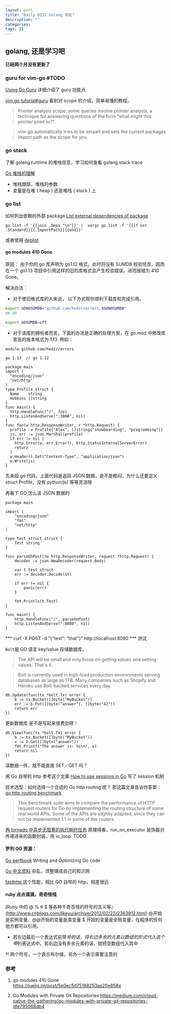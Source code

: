 ```yaml
---
layout: post
title: "Daily 0131 Golang 杂乱"
description: ""
categories:
tags: []
---
```




## golang, 还是学习吧

**已经两个月没有更新了**
### guru for vim-go #TODO

[Using Go Guru](https://docs.google.com/document/d/1_Y9xCEMj5S-7rv2ooHpZNH15JgRT5iM742gJkw5LtmQ/edit#) 详细介绍了 guru 功能点

[vim go tutorial#guru](https://github.com/fatih/vim-go/wiki/Tutorial#guru) 看到对 scope 的介绍，简单易懂的教程。

> Pointer analysis scope: some queries involve pointer analysis, a technique for answering questions of the form "what might this pointer point to?".

> vim-go automatically tries to be smaart and sets the current packages import path as the scope for you.


### go stack
了解 golang runtime 的堆栈信息，学习如何查看 golang stack trace

[Go 堆栈的理解][go-stack-heap]

- 堆栈跟踪，堆栈的参数
- 变量是在堆 ( heap ) 还是堆栈 ( stack ) 上

### go list
如何列出依赖的外部 package [List external dependencies of package](https://groups.google.com/forum/#!topic/golang-nuts/611QEJqkDKw)

```golang
go list -f '{{join .Deps "\n"}}' |  xargs go list -f '{{if not .Standard}}{{.ImportPath}}{{end}}'
```

或者使用 [deplist](https://github.com/cespare/deplist)

#### go modules 410 Gone

原因： 由于你的 go 库声明为 go1.12 格式，此时将没有 SUMDB 校验信息，因而在一个 go1.13 项目中引用这样的旧的库格式会产生校验错误，进而报错为 410 Gone。

解决办法：

- 对于使旧格式库的人来说， 以下方式帮你顺利下载库和完成引用。

```bash
export GONOSUMDB="github.com/hedzr/errors,$GONOSUMDB"
## OR

export GOSUMDB=off
```

- 对于该库的拥有者而言，下面的办法是正确的处理方案，在 go.mod 中修改库宣告的版本格式为 1.13. 例如：

```golang
module github.com/hedzr/errors

go 1.13  // go 1.12

```


```golang
package main
import (
  "encoding/json"
  "net/http"
)
type Profile struct {
  Name    string
  Hobbies []string
}
func main() {
  http.HandleFunc("/", foo)
  http.ListenAndServe(":3000", nil)
}
func foo(w http.ResponseWriter, r *http.Request) {
  profile := Profile{"Alex", []string{"snowboarding", "programming"}}
  js, err := json.Marshal(profile)
  if err != nil {
    http.Error(w, err.Error(), http.StatusInternalServerError)
    return
  }
  w.Header().Set("Content-Type", "application/json")
  w.Write(js)
}

```
先来段 go 代码，上面代码是返回 JSON 数据，是不是郁闷，为什么还要定义 struct Profile，没有 python/js/ 等等灵活呀


再看下 GO 怎么读 JSON 数据的

```GOlang
package main

import (
	"encoding/json"
	"fmt"
	"net/http"
)

type test_struct struct {
	Test string
}

func parseGhPost(rw http.ResponseWriter, request *http.Request) {
	decoder := json.NewDecoder(request.Body)

	var t test_struct
	err := decoder.Decode(&t)

	if err != nil {
		panic(err)
	}

	fmt.Println(t.Test)
}

func main() {
	http.HandleFunc("/", parseGhPost)
	http.ListenAndServe(":8080", nil)
}

```
*** curl -X POST -d "{\"test\": \"that\"}" http://localhost:8080 *** 测试




`Bolt`是 GO 语言 key/value 存储数据库，
> The API will be small and only focus on getting values and setting values. That's it.

> Bolt is currently used in high-load production environments serving databases as large as 1TB. Many companies such as Shopify and Heroku use Bolt-backed services every day.
>

```
db.Update(func(tx *bolt.Tx) error {
	b := tx.Bucket([]byte("MyBucket"))
	err := b.Put([]byte("answer"), []byte("42"))
	return err
})
```

更新数据库 是不是写起来很费劲呀！

```
db.View(func(tx *bolt.Tx) error {
	b := tx.Bucket([]byte("MyBucket"))
	v := b.Get([]byte("answer"))
	fmt.Printf("The answer is: %s\n", v)
	return nil
})
```
读数据一样，就不能直接 SET／GET 吗？


用 Go 自带的 http 参考这个文章 [How to use sessions in Go](https://astaxie.gitbooks.io/build-web-application-with-golang/en/06.2.html) 写了 session 机制


技术选型：如何选择一个合适的 Go http routing 呢？ 那这篇文章告诉你答案：[go http routing benchmark](https://github.com/julienschmidt/go-http-routing-benchmark)
> This benchmark suite aims to compare the performance of HTTP request routers for Go by implementing the routing structure of some real world APIs. Some of the APIs are slightly adapted, since they can not be implemented 1:1 in some of the routers.
>

[再 tornado 中异步无阻塞的执行耗时任务](http://www.cnblogs.com/DjangoBlog/p/5267006.html)  原理得看，run_on_executor 装饰器对传递进来的函数封装，用 io_loop.  TODO





#### 罗列 GO 资源：

[Go perfbook](https://github.com/dgryski/go-perfbook/blob/master/performance.md) Writing and Optimizing Go code

[Go 中文资料](http://colobu.com/categories/Go/) 杂乱，须整理成自己的知识网

[fasthttp ]( https://github.com/valyala/fasthttp ) 这个性能，相比 GO 自带的 http，相差很远

#### ruby 点点滴滴，奇奇怪怪

[Ruby 中的 @ % # $ 等各种千奇百怪的符号的含义等』 (http://www.cnblogs.com/likeyu/archive/2012/02/22/2363912.html)
@开始是实例变量、@@开始的变量是类变量
$ 开始的变量是全局变量，在程序的任何地方都可以引用。

* 若左边最后一个表达式前带*号的话，将右边多余的元素以数组的形式代入这个带*的表达式中。若右边没有多余元素的话，就把空数组代入其中

?! 两个符号，一个表示布尔值，另外一个表示需要注意的





### 参考
1. go modules 410 Gone
  https://juejin.im/post/5e0ec5d75188253aa20e858e


2. Go Modules with Private Git Repositories
  https://medium.com/cloud-native-the-gathering/go-modules-with-private-git-repositories-dfe795068db4


[go-stack-heap]: https://segmentfault.com/a/1190000017498101

